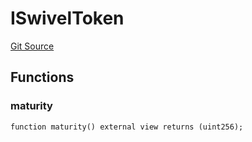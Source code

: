 # ISwivelToken
[Git Source](https://github.com/Swivel-Finance/illuminate/blob/7162e4822e4bbebd99b67c43e703ecedf92a2138/src/interfaces/ISwivelToken.sol)


## Functions
### maturity


```solidity
function maturity() external view returns (uint256);
```

